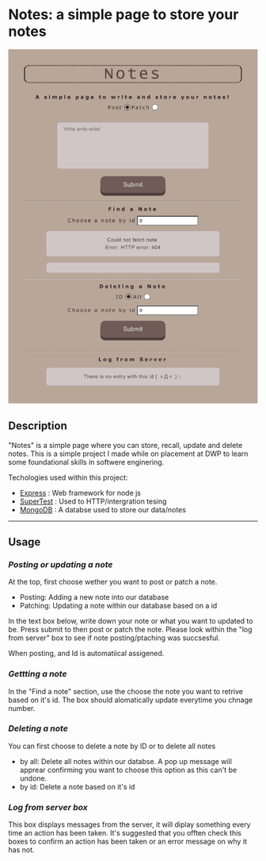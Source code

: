 # Notes: a simple page to store your notes 

<img src="page.png" >

## Description 
"Notes" is a simple page where you can store, recall, update and delete notes. This is a simple project I made while on placement at DWP to learn some foundational skills in softwere enginering. 


Techologies used within this project: 
* [Express](https://expressjs.com/) : Web framework for node js
* [SuperTest](https://www.npmjs.com/package/supertest) : Used to HTTP/intergration tesing
* [MongoDB](https://www.mongodb.com/) : A databse used to store our data/notes


***
## Usage

### _Posting or updating a note_
At the top, first choose wether you want to post or patch a note. 

* Posting: Adding a new note into our database
* Patching: Updating a note within our database based on a id

In the text box below, write down your note or what you want to updated to be. Press submit to then post or patch the note. Please look within the "log from server" box to see if note posting/ptaching was succsesful. 

When posting, and Id is automatiical assigened. 


### _Gettting a note_
In the "Find a note" section, use the choose the note you want to retrive based on it's id. The box should alomatically update everytime you chnage number. 


### _Deleting a note_
You can first choose to delete a note by ID or to delete all notes
* by all: Delete all notes within our databse. A pop up message will apprear confirming you want to choose this option as this can't be undone. 
* by id: Delete a note based on it's id


### _Log from server box_
This box displays messages from the server, it will diplay something every time an action has been taken. It's suggested that you offten check this boxes to confirm an action has been taken or an error message on why it has not. 













